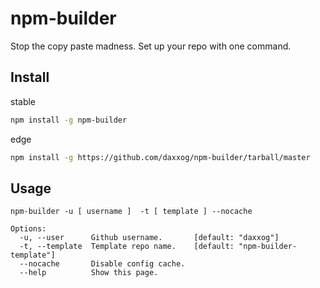 npm-builder
===========

Stop the copy paste madness. Set up your repo with one command.

Install
-------
stable
```bash
npm install -g npm-builder
```
edge
```bash
npm install -g https://github.com/daxxog/npm-builder/tarball/master
```

Usage
-----
```
npm-builder -u [ username ]  -t [ template ] --nocache

Options:
  -u, --user      Github username.       [default: "daxxog"]
  -t, --template  Template repo name.    [default: "npm-builder-template"]
  --nocache       Disable config cache.
  --help          Show this page.     
```
